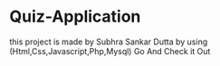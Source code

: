 # Quiz-Application
this project is made by Subhra Sankar Dutta by using (Html,Css,Javascript,Php,Mysql) Go And Check it Out
